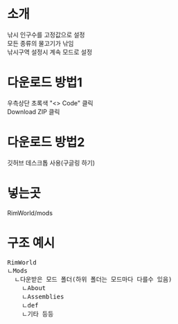 # 소개
낚시 인구수를 고정값으로 설정  
모든 종류의 물고기가 낚임  
낚시구역 설정시 계속  모드로 설정  


# 다운로드 방법1
우측상단 초록색 "<> Code" 클릭  
Download ZIP 클릭

# 다운로드 방법2
깃허브 데스크톱 사용(구글링 하기)

# 넣는곳
RimWorld/mods

# 구조 예시  
<pre>
RimWorld  
ㄴMods  
  ㄴ다운받은 모드 폴더(하위 폴더는 모드마다 다를수 있음)  
    ㄴAbout  
    ㄴAssemblies  
    ㄴdef  
    ㄴ기타 등등  
<pre>

